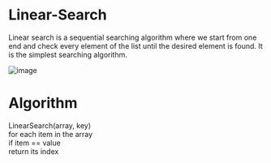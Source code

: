 # Linear-Search
Linear search is a sequential searching algorithm where we start from one end and check every element of the list until the desired element is found. It is the simplest searching algorithm.

![image](https://www.simplilearn.com/ice9/free_resources_article_thumb/Linear-Search-Algorithm-Soni/what-is-linear-search-algorithm.png)
# Algorithm
LinearSearch(array, key)  
   for each item in the array  
    if item == value  
      return its index
      
   
      

